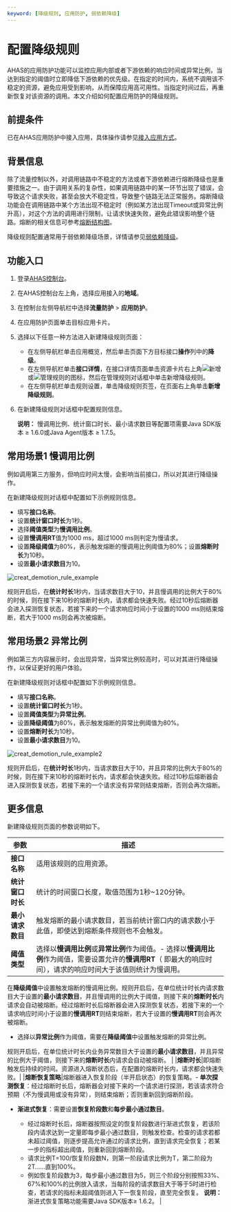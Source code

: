 ```yaml
---
keyword: [降级规则, 应用防护, 弱依赖降级]
---
```


# 配置降级规则

AHAS的应用防护功能可以监控应用内部或者下游依赖的响应时间或异常比例，当达到指定的阈值时立即降低下游依赖的优先级。在指定的时间内，系统不调用该不稳定的资源，避免应用受到影响，从而保障应用高可用性。当指定时间过后，再重新恢复对该资源的调用。本文介绍如何配置应用防护的降级规则。

## 前提条件

已在AHAS应用防护中接入应用，具体操作请参见[接入应用方式](/cn.zh-CN/流量防护/应用防护/接入应用/接入应用方式.md)。

## 背景信息

除了流量控制以外，对调用链路中不稳定的方法或者下游依赖进行熔断降级也是重要措施之一。由于调用关系的复杂性，如果调用链路中的某一环节出现了错误，会导致这个请求失败，甚至会放大不稳定性，导致整个链路无法正常服务。熔断降级功能会在调用链路中某个方法出现不稳定时（例如某方法出现Timeout或异常比例升高），对这个方法的调用进行限制，让请求快速失败，避免此错误影响整个链路。熔断的相关信息可参考[熔断结构图](https://github.com/Netflix/Hystrix/wiki)。

降级规则配置通常用于弱依赖降级场景，详情请参见[弱依赖降级](/cn.zh-CN/流量防护/应用防护/参考信息/应用防护方法/弱依赖降级.md)。

## 功能入口

1.  登录[AHAS控制台](https://ahas.console.aliyun.com/)。
2.  在AHAS控制台左上角，选择应用接入的**地域**。
3.  在控制台左侧导航栏中选择**流量防护** \> **应用防护**。
4.  在应用防护页面单击目标应用卡片。
5.  选择以下任意一种方法进入新建降级规则页面：
    -   在左侧导航栏单击应用概览，然后单击页面下方目标接口**操作**列中的**降级**。
    -   在左侧导航栏单击**接口详情**，在接口详情页面单击资源卡片右上角![新增](https://static-aliyun-doc.oss-accelerate.aliyuncs.com/assets/img/zh-CN/0322119951/p135195.png)或![管理规则](https://static-aliyun-doc.oss-accelerate.aliyuncs.com/assets/img/zh-CN/0322119951/p135192.png)的图标，然后在管理规则对话框中单击新增降级规则。
    -   在左侧导航栏单击规则设置，单击降级规则页签，在页面右上角单击**新增降级规则**。
6.  在新建降级规则对话框中配置规则信息。

    **说明：** 慢调用比例、统计窗口时长、最小请求数目等配置项需要Java SDK版本 ≥ 1.6.0或Java Agent版本 ≥ 1.7.5。


## 常用场景1 慢调用比例

例如调用第三方服务，但响应时间太慢，会影响当前接口，所以对其进行降级操作。

在新建降级规则对话框中配置如下示例规则信息。

-   填写**接口名称**。
-   设置**统计窗口时长**为1秒。
-   选择**阈值类型**为**慢调用比例**。
-   设置**慢调用RT**值为1000 ms，超过1000 ms则判定为慢请求。
-   设置**降级阈值**为80%，表示触发熔断的慢调用比例阈值为80%；设置**熔断时长**为10秒。
-   设置**最小请求数目**为10。

![creat_demotion_rule_example](https://static-aliyun-doc.oss-accelerate.aliyuncs.com/assets/img/zh-CN/5035201161/p103439.png)

规则开启后，在**统计时长**1秒内，当请求数目大于10，并且慢调用的比例大于80%的时候，则在接下来10秒的熔断时长内，请求都会快速失败。经过10秒后熔断器会进入探测恢复状态，若接下来的一个请求响应时间小于设置的1000 ms则结束熔断，若大于1000 ms则会再次被熔断。

## 常用场景2 异常比例

例如第三方内容展示时，会出现异常，当异常比例较高时，可以对其进行降级操作，以保证更好的用户体验。

在新建降级规则对话框中配置如下示例规则信息。

-   填写**接口名称**。
-   设置**统计窗口时长**为1秒。
-   设置**阈值类型**为**异常比例**。
-   设置**降级阈值**为80%，表示触发熔断的异常比例阈值为80%。
-   设置**熔断时长**为10秒。
-   设置**最小请求数目**为10。

![creat_demotion_rule_example2](https://static-aliyun-doc.oss-accelerate.aliyuncs.com/assets/img/zh-CN/5035201161/p103454.png)

规则开启后，在**统计时长**1秒内，当请求数目大于10，并且异常的比例大于80%的时候，则在接下来10秒的熔断时长内，请求都会快速失败。经过10秒后熔断器会进入探测恢复状态，若接下来的一个请求没有异常则结束熔断，否则会再次熔断。

## 更多信息

新建降级规则页面的参数说明如下。

|参数|描述|
|--|--|
|**接口名称**|适用该规则的应用资源。|
|**统计窗口时长**|统计的时间窗口长度，取值范围为1秒~120分钟。|
|**最小请求数目**|触发熔断的最小请求数目，若当前统计窗口内的请求数小于此值，即使达到熔断条件规则也不会触发。|
|**阈值类型**|选择以**慢调用比例**或**异常比例**作为阈值。-   选择以**慢调用比例**作为阈值，需要设置允许的**慢调用RT**（ 即最大的响应时间），请求的响应时间大于该值则统计为慢调用。

在**降级阈值**中设置触发熔断的慢调用比例。规则开启后，在单位统计时长内请求数目大于设置的**最小请求数目**，并且慢调用的比例大于阈值，则接下来的**熔断时长**内请求会自动被熔断。经过熔断时长后熔断器会进入探测恢复状态，若接下来的一个请求响应时间小于设置的**慢调用RT**则结束熔断，若大于设置的**慢调用RT**则会再次被熔断。

-   选择以**异常比例**作为阈值，需要在**降级阈值**中设置触发熔断的异常比例。

规则开启后，在单位统计时长内业务异常数目大于设置的**最小请求数目**，并且异常的比例大于阈值，则接下来的**熔断时长**内请求会自动被熔断。 |
|**熔断时长**|即熔断触发后持续的时间。资源进入熔断状态后，在配置的熔断时长内，请求都会快速失败。|
|**熔断恢复策略**|熔断器进入恢复阶段（半开启状态）的恢复策略。-   **单次探测恢复**：经过熔断时长后，熔断器会对接下来的一个请求进行探测，若该请求符合预期（不为慢调用或没有异常），则结束熔断；否则重新回到熔断阶段。
-   **渐进式恢复**：需要设置**恢复阶段数**和**每步最小通过数目**。

    -   经过熔断时长后，熔断器按照设定的恢复阶段数进行渐进式恢复，若该阶段内请求达到一定量即每步最小通过数目，则触发检查。检查的请求若都未超过阈值，则逐步提高允许通过的请求比例，直到请求完全恢复；若某一步的指标超出阈值，则重新回到熔断阶段。
    -   请求比例T=100/恢复阶段数N，则第一阶段请求比例为T，第二阶段为2T……直到100%。
    -   例如恢复阶段数为3，每步最小通过数目为5，则三个阶段分别按照33%、67%和100%的比例放入请求，当每阶段的请求数目大于等于5时进行检查，若请求的指标未超阈值则进入下一恢复阶段，直至完全恢复。
**说明：** 渐进式恢复策略功能需要Java SDK版本≥ 1.6.2。 |

